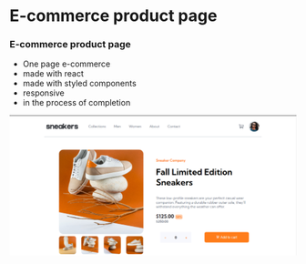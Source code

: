 # E-commerce product page

### E-commerce product page

- One page e-commerce
- made with react
- made with styled components
- responsive
- in the process of completion


![preview img](/preview.png)
